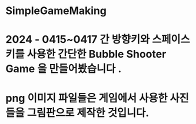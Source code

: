 # SimpleGameMaking
# 2024 - 0415~0417 간 방향키와 스페이스 키를 사용한 간단한 Bubble Shooter Game 을 만들어봤습니다 .
# png 이미지 파일들은 게임에서 사용한 사진들을 그림판으로 제작한 것입니다. 

